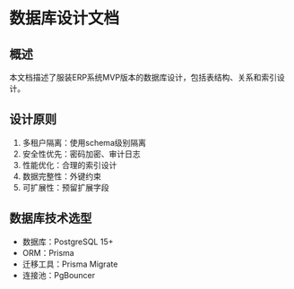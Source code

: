 # 数据库设计文档

## 概述
本文档描述了服装ERP系统MVP版本的数据库设计，包括表结构、关系和索引设计。

## 设计原则
1. 多租户隔离：使用schema级别隔离
2. 安全性优先：密码加密、审计日志
3. 性能优化：合理的索引设计
4. 数据完整性：外键约束
5. 可扩展性：预留扩展字段

## 数据库技术选型
- 数据库：PostgreSQL 15+
- ORM：Prisma
- 迁移工具：Prisma Migrate
- 连接池：PgBouncer 